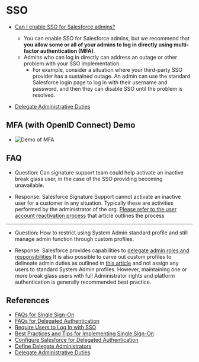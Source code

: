 # SSO 


- [Can I enable SSO for Salesforce admins?](https://help.salesforce.com/s/articleView?id=sf.sso_tips.htm&type=5)
    - You can enable SSO for Salesforce admins, but we recommend that **you allow some or all of your admins to log in directly using multi-factor authentication (MFA)**. 
    - Admins who can log in directly can address an outage or other problem with your SSO implementation. 
        - For example, consider a situation where your third-party SSO provider has a sustained outage. An admin can use the standard Salesforce login page to log in with their username and password, and then they can disable SSO until the problem is resolved.

- [Delegate Administrative Duties](https://help.salesforce.com/s/articleView?id=sf.admin_delegate.htm&type=5)

## MFA (with OpenID Connect) Demo

- ![Demo of MFA](https://mohan-chinnappan-n5.github.io/devops/bp/img/slds-scanner-1.webm.gif)


## FAQ

- Question: Can signature support team could help activate an inactive break glass user, in the case of the SSO providing becoming unavailable.


- Response:  Salesforce Signature Support cannot activate an inactive user for a customer in any situation. Typically these are activities performed by the administrator of the org.  [Please refer to the user account reactivation process](https://help.salesforce.com/s/articleView?id=000330190&type=1) that article outlines the process 

<hr/>

- Question: How to restrict using System Admin standard profile and still manage admin function through custom profiles.


- Response:  Salesforce provides capabilities to [delegate admin roles and responsibilities](https://help.salesforce.com/s/articleView?id=sf.admin_delegate.htm&type=5)  It is also possible to carve out custom profiles to delineate admin duties as outlined in [this article](https://help.salesforce.com/s/articleView?id=000326132&type=1) and not assign any users to standard System Admin profiles. However, maintaining one or more break glass users with full Administrator rights and platform authentication is generally recommended best practice.

## References

- [FAQs for Single Sign-On](https://help.salesforce.com/s/articleView?id=sf.sso_tips.htm&type=5)
- [FAQs for Delegated Authentication](https://help.salesforce.com/s/articleView?id=sf.sso_delauthentication_tips.htm&type=5)
- [Require Users to Log In with SSO](https://help.salesforce.com/s/articleView?id=sf.sso_enforce_sso_login.htm&type=5)
- [Best Practices and Tips for Implementing Single Sign-On](https://developer.salesforce.com/docs/atlas.en-us.214.0.securityImplGuide.meta/securityImplGuide/sso_tips.htm)
- [Configure Salesforce for Delegated Authentication](https://help.salesforce.com/s/articleView?id=sf.sso_delauthentication_configuring.htm&type=5)
- [Define Delegate Administrators](https://help.salesforce.com/s/articleView?id=sf.delegating_user_administration.htm&type=5)
- [Delegate Administrative Duties](https://help.salesforce.com/s/articleView?id=sf.admin_delegate.htm&type=5)

